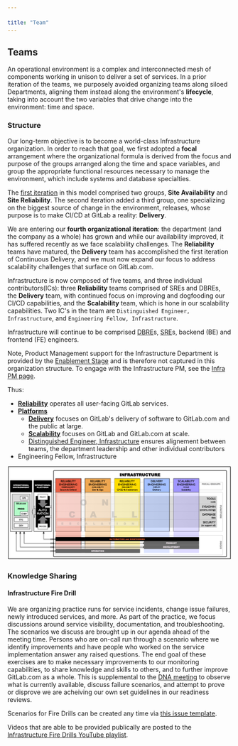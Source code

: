 ```yaml
---

title: "Team"
---
```









## Teams

An operational environment is a complex and interconnected mesh of components working in unison to deliver a set of services. In a prior iteration of the teams, we purposely avoided organizing teams along siloed Departments, aligning them instead along the environment's **lifecycle**,
taking into account the two variables that drive change into the environment: time and space.

### Structure

Our long-term objective is to become a world-class Infrastructure organization. In order to reach that goal, we first adopted a **focal** arrangement where the organizational formula is derived from the focus and purpose of the groups arranged along the time and space variables, and group  the appropriate functional resources necessary to manage the environment, which include systems and database specialties.

The [first iteration](/handbook/values/#iteration) in this model comprised two groups, **Site Availability** and **Site Reliability**. The second iteration added a third group, one specializing on the biggest source of change in the environment, releases, whose purpose is to make CI/CD at GitLab a reality: **Delivery**.

We are entering our **fourth organizational iteration**: the department (and the company as a whole) has grown and while our availability improved, it has suffered recently as we face scalability challenges. The **Reliability** teams have matured, the **Delivery** team has accomplished the first iteration of Continuous Delivery, and we must now expand our focus to address scalability challenges that surface on GitLab.com.

Infrastructure is now composed of five teams, and three individual contributors(ICs):  three **Reliability** teams comprised of SREs and DBREs, the **Delivery** team, with continued focus on improving and dogfooding our CI/CD capabilities, and the **Scalability** team, which is hone in our scalability capabilities. Two IC's in the team are `Distinguished Engineer, Infrastructure`, and `Engineering Fellow, Infrastructure`.

Infrastructure will continue to be comprised [DBRE](/job-families/engineering/infrastructure/database-reliability-engineer/)s, [SRE](/job-families/engineering/infrastructure/site-reliability-engineer/)s, backend (BE) and frontend (FE) engineers.

Note, Product Management support for the Infrastructure Department is provided by the [Enablement Stage](/handbook/product/categories/#enablement-stage) and is therefore not captured in this organization structure. To engage with the Infrastructure PM, see the [Infra PM page](/handbook/engineering/infrastructure/product-management/).

Thus:

* [**Reliability**](/handbook/engineering/infrastructure/team/reliability/) operates all user-facing GitLab services.
* [**Platforms**](/handbook/engineering/infrastructure/platforms)
    * [**Delivery**](/handbook/engineering/infrastructure/team/delivery/) focuses on GitLab's delivery of software to GitLab.com and the public at large.
    * [**Scalability**](/handbook/engineering/infrastructure/team/scalability/) focuses on GitLab and GitLab.com at scale.
    * [Distinguished Engineer, Infrastructure](/handbook/engineering/infrastructure/team/dei/) ensures alignement between teams, the department leadership and other individual contributors
* Engineering Fellow, Infrastructure


![](img/GitLabInfraOrgStructureV8.png)

### Knowledge Sharing

#### Infrastructure Fire Drill

We are organizing practice runs for service incidents, change issue failures, newly introduced services, and more. As part of the practice, we focus discussions around service visibility, documentation, and troubleshooting. The scenarios we discuss are brought up in our agenda ahead of the meeting time. Persons who are on-call run through a scenario where we identify improvements and have people who worked on the service implementation answer any raised questions. The end goal of these exercises are to make necessary improvements to our monitoring capabilities, to share knowledge and skills to others, and to further improve GitLab.com as a whole.  This is supplemental to the [DNA meeting](/handbook/engineering/infrastructure/index.html#design-and-automation-dna) to observe what is currently available, discuss failure scenarios, and attempt to prove or disprove we are acheiving our own set guidelines in our readiness reviews.

Scenarios for Fire Drills can be created any time via [this issue template](https://gitlab.com/gitlab-com/gl-infra/infrastructure/-/issues/new?issuable_template=fire-drill-proposal).

Videos that are able to be provided publically are posted to the [Infrastructure Fire Drills YouTube playlist](https://www.youtube.com/playlist?list=PL05JrBw4t0KoIaWOHVVBWGRUnMCgWrLzh).
